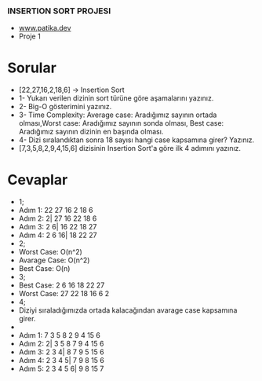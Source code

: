 ### INSERTION SORT PROJESI
- www.patika.dev
- Proje 1
# Sorular
- [22,27,16,2,18,6] -> Insertion Sort
- 1- Yukarı verilen dizinin sort türüne göre aşamalarını yazınız.
- 2- Big-O gösterimini yazınız.
- 3- Time Complexity: Average case: Aradığımız sayının ortada olması,Worst case: Aradığımız sayının sonda olması, Best case: Aradığımız sayının dizinin en başında olması.
- 4- Dizi sıralandıktan sonra 18 sayısı hangi case kapsamına girer? Yazınız.
- [7,3,5,8,2,9,4,15,6] dizisinin Insertion Sort'a göre ilk 4 adımını yazınız.
# Cevaplar
- 1;
- Adım 1: 22 27 16 2 18 6
- Adım 2: 2| 27 16 22 18 6
- Adım 3: 2 6| 16 22 18 27
- Adım 4: 2 6 16| 18 22 27
- 2;
- Worst Case: O(n^2)
- Avarage Case: O(n^2)
- Best Case: O(n)
- 3;
- Best Case: 2 6 16 18 22 27
- Worst Case: 27 22 18 16 6 2
- 4;
- Diziyi sıraladığımızda ortada kalacağından avarage case kapsamına girer.
- 
- Adım 1: 7 3 5 8 2 9 4 15 6
- Adım 2: 2| 3 5 8 7 9 4 15 6
- Adım 3: 2 3 4| 8 7 9 5 15 6
- Adım 4: 2 3 4 5| 7 9 8 15 6
- Adım 5: 2 3 4 5 6| 9 8 15 7






